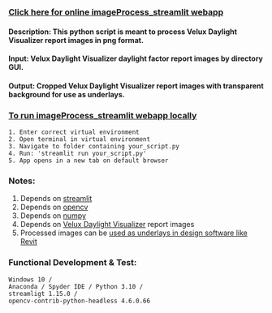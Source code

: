 ### [Click here for online imageProcess_streamlit webapp](https://jpstaub-imageprocess-streamlit-imageprocess-streamlit-m0xso8.streamlit.app/)

#### Description: This python script is meant to process Velux Daylight Visualizer report images in png format.

#### Input: Velux Daylight Visualizer daylight factor report images by directory GUI.

#### Output: Cropped Velux Daylight Visualizer report images with transparent background for use as underlays.

### [To run imageProcess_streamlit webapp locally](https://docs.streamlit.io/knowledge-base/using-streamlit/how-do-i-run-my-streamlit-script)
	1. Enter correct virtual environment
	2. Open terminal in virtual environment
	3. Navigate to folder containing your_script.py
	4. Run: 'streamlit run your_script.py'
	5. App opens in a new tab on default browser

### Notes:
1. Depends on [streamlit](https://pypi.org/project/xgbxml/)
2. Depends on [opencv](https://test.pypi.org/project/topologicpy/)
3. Depends on [numpy](https://pypi.org/project/numpy/)
4. Depends on [Velux Daylight Visualizer](https://www.velux.com/what-we-do/digital-tools/daylight-visualizer) report images 
5. Processed images can be [used as underlays in design software like Revit](https://www.youtube.com/watch?v=J5ilicWeNCs)

### Functional Development & Test:
    Windows 10 /
    Anaconda / Spyder IDE / Python 3.10 /
    streamligt 1.15.0 /
    opencv-contrib-python-headless 4.6.0.66
